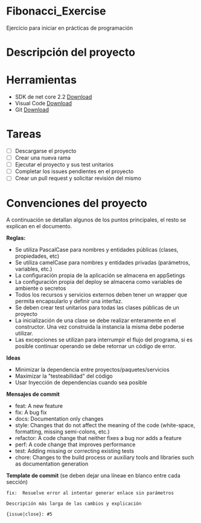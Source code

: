 # Fibonacci_Exercise
Ejercicio para iniciar en prácticas de programación

# Descripción del proyecto

# Herramientas
- SDK de net core 2.2 [Download](https://dotnet.microsoft.com/download/dotnet-core/2.2)
- Visual Code [Download](https://code.visualstudio.com/)
- Git [Download](https://git-scm.com/downloads)


# Tareas
- [ ] Descargarse el proyecto
- [ ] Crear una nueva rama
- [ ] Ejecutar el proyecto y sus test unitarios
- [ ] Completar los issues pendientes en el proyecto
- [ ] Crear un pull request y solicitar revisión del mismo

# Convenciones del proyecto
A continuación se detallan algunos de los puntos principales, el resto se explican en el documento.

**Reglas:**

- Se utiliza PascalCase para nombres y entidades públicas (clases, propiedades, etc)
- Se utiliza camelCase para nombres y entidades privadas (parámetros, variables, etc.)
- La configuración propia de la aplicación se almacena en appSetings
- La configuración propia del deploy se almacena como variables de ambiente o secretos
- Todos los recursos y servicios externos deben tener un wrapper que permita encapsularlo y definir una interfaz.
- Se deben crear test unitarios para todas las clases públicas de un proyecto
- La inicialización de una clase se debe realizar enteramente en el constructor. Una vez construida la instancia la misma debe poderse utilizar.
- Las excepciones se utilizan para interrumpir el flujo del programa, si es posible continuar operando se debe retornar un código de error.

**Ideas**

- Minimizar la dependencia entre proyectos/paquetes/servicios
- Maximizar la "testeabilidad" del código
- Usar Inyección de dependencias cuando sea posible

**Mensajes de commit**

- feat: A new feature
- fix: A bug fix
- docs: Documentation only changes
- style: Changes that do not affect the meaning of the code (white-space, formatting, missing semi-colons, etc.)
- refactor: A code change that neither fixes a bug nor adds a feature
- perf: A code change that improves performance
- test: Adding missing or correcting existing tests
- chore: Changes to the build process or auxiliary tools and libraries such as documentation generation

**Template de commit** (se deben dejar una líneae en blanco entre cada sección)

```
fix:  Resuelve error al intentar generar enlace sin parámetros

Descripción más larga de las cambios y explicación

{issue|close}: #5
```
